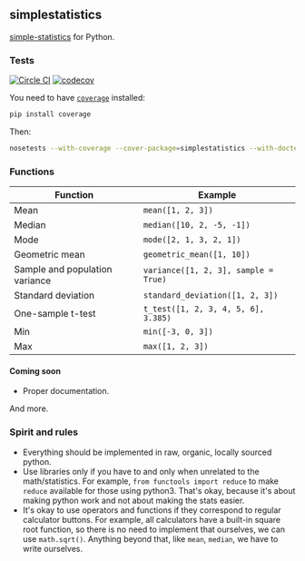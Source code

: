 ## simplestatistics

[simple-statistics](https://github.com/tmcw/simple-statistics)
for Python.

### Tests

[![Circle CI](https://circleci.com/gh/sheriferson/simple-statistics-py.svg?style=svg)](https://circleci.com/gh/sheriferson/simple-statistics-py)
[![codecov](https://codecov.io/gh/sheriferson/simple-statistics-py/branch/master/graph/badge.svg)](https://codecov.io/gh/sheriferson/simple-statistics-py)

You need to have [`coverage`](https://pypi.python.org/pypi/coverage) installed:

```bash
pip install coverage
```

Then:

```bash
nosetests --with-coverage --cover-package=simplestatistics --with-doctest
```

### Functions

| Function                       | Example                              |
|--------------------------------|--------------------------------------|
| Mean                           | `mean([1, 2, 3])`                    |
| Median                         | `median([10, 2, -5, -1])`            |
| Mode                           | `mode([2, 1, 3, 2, 1])`              |
| Geometric mean                 | `geometric_mean([1, 10])`            |
| Sample and population variance | `variance([1, 2, 3], sample = True)` |
| Standard deviation             | `standard_deviation([1, 2, 3])`      |
| One-sample t-test              | `t_test([1, 2, 3, 4, 5, 6], 3.385)`  |
| Min                            | `min([-3, 0, 3])`                    |
| Max                            | `max([1, 2, 3])`                     |

#### Coming soon

- Proper documentation.

And more.

### Spirit and rules

- Everything should be implemented in raw, organic, locally sourced python.
- Use libraries only if you have to and only when unrelated to the math/statistics. For example, `from functools import reduce` to make `reduce` available for those using python3. That's okay, because it's about making python work and not about making the stats easier.
- It's okay to use operators and functions if they correspond to regular calculator buttons. For example, all calculators have a built-in square root function, so there is no need to implement that ourselves, we can use `math.sqrt()`.
Anything beyond that, like `mean`, `median`, we have to write ourselves.
